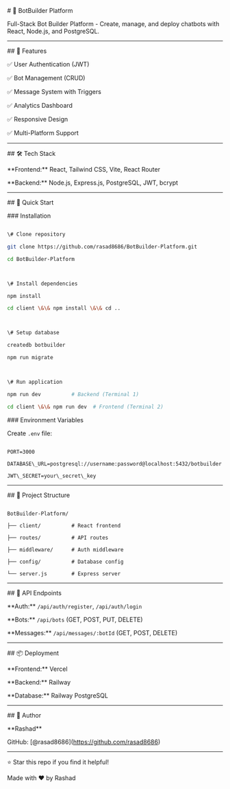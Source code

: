 \# 🤖 BotBuilder Platform



Full-Stack Bot Builder Platform - Create, manage, and deploy chatbots with React, Node.js, and PostgreSQL.



---



\## 🌟 Features



✅ User Authentication (JWT)  

✅ Bot Management (CRUD)  

✅ Message System with Triggers  

✅ Analytics Dashboard  

✅ Responsive Design  

✅ Multi-Platform Support  



---



\## 🛠️ Tech Stack



\*\*Frontend:\*\* React, Tailwind CSS, Vite, React Router  

\*\*Backend:\*\* Node.js, Express.js, PostgreSQL, JWT, bcrypt  



---



\## 🚀 Quick Start



\### Installation

```bash

\# Clone repository

git clone https://github.com/rasad8686/BotBuilder-Platform.git

cd BotBuilder-Platform



\# Install dependencies

npm install

cd client \&\& npm install \&\& cd ..



\# Setup database

createdb botbuilder

npm run migrate



\# Run application

npm run dev          # Backend (Terminal 1)

cd client \&\& npm run dev  # Frontend (Terminal 2)

```



\### Environment Variables



Create `.env` file:

```

PORT=3000

DATABASE\_URL=postgresql://username:password@localhost:5432/botbuilder

JWT\_SECRET=your\_secret\_key

```



---



\## 📁 Project Structure

```

BotBuilder-Platform/

├── client/          # React frontend

├── routes/          # API routes

├── middleware/      # Auth middleware

├── config/          # Database config

└── server.js        # Express server

```



---



\## 🔐 API Endpoints



\*\*Auth:\*\* `/api/auth/register`, `/api/auth/login`  

\*\*Bots:\*\* `/api/bots` (GET, POST, PUT, DELETE)  

\*\*Messages:\*\* `/api/messages/:botId` (GET, POST, DELETE)  



---



\## 📦 Deployment



\*\*Frontend:\*\* Vercel  

\*\*Backend:\*\* Railway  

\*\*Database:\*\* Railway PostgreSQL  



---



\## 👤 Author



\*\*Rashad\*\*  

GitHub: \[@rasad8686](https://github.com/rasad8686)



---



⭐ Star this repo if you find it helpful!



Made with ❤️ by Rashad

 
 